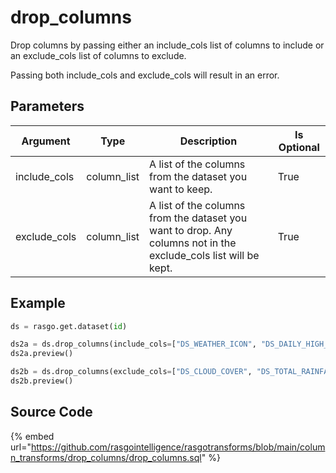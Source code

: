 

# drop_columns

Drop columns by passing either an include_cols list of columns to include or an exclude_cols list of columns to exclude.

Passing both include_cols and exclude_cols will result in an error.


## Parameters

|   Argument   |    Type     |                                                   Description                                                   | Is Optional |
| ------------ | ----------- | --------------------------------------------------------------------------------------------------------------- | ----------- |
| include_cols | column_list | A list of the columns from the dataset you want to keep.                                                        | True        |
| exclude_cols | column_list | A list of the columns from the dataset you want to drop. Any columns not in the exclude_cols list will be kept. | True        |


## Example

```python
ds = rasgo.get.dataset(id)

ds2a = ds.drop_columns(include_cols=["DS_WEATHER_ICON", "DS_DAILY_HIGH_TEMP"])
ds2a.preview()

ds2b = ds.drop_columns(exclude_cols=["DS_CLOUD_COVER", "DS_TOTAL_RAINFALL"])
ds2b.preview()

```

## Source Code

{% embed url="https://github.com/rasgointelligence/rasgotransforms/blob/main/column_transforms/drop_columns/drop_columns.sql" %}

